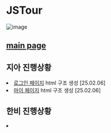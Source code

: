 # JSTour
![image](https://github.com/user-attachments/assets/eb9f5ccb-d0fc-470f-b5d4-54c5db3a09b9)

## <a href="https://ldr7xior.github.io/JSTour/" class="page">main page</a> ##

## 지아 진행상황 ##
<ur>
  <li><a href="login" class="page">로그인 페이지</a> html 구조 생성 [25.02.06]</li>
  <li><a href="myPage" class="page">마이 페이지</a> html 구조 생성 [25.02.06]</li>
</ur>

## 한비 진행상황 ##
<ur>
  <li></li>
</ur>
